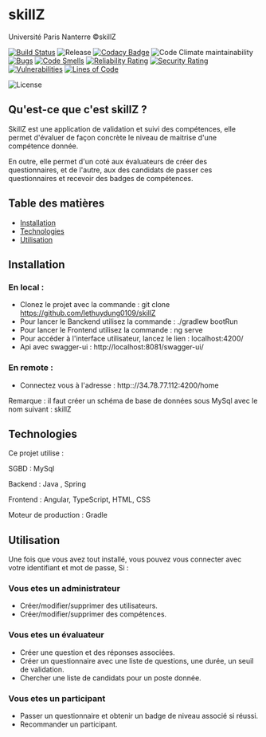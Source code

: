 # skillZ

Université Paris Nanterre 
©skillZ

[![Build Status](https://www.travis-ci.com/lethuydung0109/skillZ.svg?branch=master)](https://www.travis-ci.com/lethuydung0109/skillZ)
![Release](https://img.shields.io/github/v/release/lethuydung0109/skillZ)
[![Codacy Badge](https://app.codacy.com/project/badge/Grade/3a53a12ce2a544b6a8f98d010b416d1d)](https://www.codacy.com/gh/lethuydung0109/skillZ/dashboard?utm_source=github.com&amp;utm_medium=referral&amp;utm_content=lethuydung0109/skillZ&amp;utm_campaign=Badge_Grade)
![Code Climate maintainability](https://img.shields.io/codeclimate/maintainability/riad-lazli/skillZ)
[![Bugs](https://sonarcloud.io/api/project_badges/measure?project=lethuydung0109_skillZ&metric=bugs)](https://sonarcloud.io/dashboard?id=lethuydung0109_skillZ)
[![Code Smells](https://sonarcloud.io/api/project_badges/measure?project=lethuydung0109_skillZ&metric=code_smells)](https://sonarcloud.io/dashboard?id=lethuydung0109_skillZ)
[![Reliability Rating](https://sonarcloud.io/api/project_badges/measure?project=lethuydung0109_skillZ&metric=reliability_rating)](https://sonarcloud.io/dashboard?id=lethuydung0109_skillZ)
[![Security Rating](https://sonarcloud.io/api/project_badges/measure?project=lethuydung0109_skillZ&metric=security_rating)](https://sonarcloud.io/dashboard?id=lethuydung0109_skillZ)
[![Vulnerabilities](https://sonarcloud.io/api/project_badges/measure?project=lethuydung0109_skillZ&metric=vulnerabilities)](https://sonarcloud.io/dashboard?id=lethuydung0109_skillZ)
[![Lines of Code](https://sonarcloud.io/api/project_badges/measure?project=lethuydung0109_skillZ&metric=ncloc)](https://sonarcloud.io/dashboard?id=lethuydung0109_skillZ)


![License](https://img.shields.io/github/license/lethuydung0109/skillZ)



## Qu'est-ce que c'est skillZ ?

SkillZ est une application de validation et suivi des compétences, elle permet d'évaluer de façon concrète le niveau de maitrise d'une compétence donnée.

En outre, elle permet d'un coté aux évaluateurs de créer des questionnaires, et de l'autre, aux des candidats de passer ces questionnaires et recevoir des badges de compétences. 

## Table des matières
* [Installation](#Installation)
* [Technologies](#Technologies)
* [Utilisation](#Utilisation)


## Installation 

### En local : 
  - Clonez le projet avec la commande : git clone https://github.com/lethuydung0109/skillZ
  - Pour lancer le Banckend utilisez la commande : ./gradlew bootRun
  - Pour lancer le Frontend utilisez la commande : ng serve
  - Pour accéder à l'interface utilisateur, lancez le lien : localhost:4200/
  - Api avec swagger-ui :  http://localhost:8081/swagger-ui/

### En remote : 

  - Connectez vous à l'adresse : http:://34.78.77.112:4200/home

Remarque : il faut créer un schéma de base de données sous MySql avec le nom suivant : skillZ

## Technologies

Ce projet utilise : 

SGBD : MySql

Backend : Java , Spring

Frontend : Angular, TypeScript, HTML, CSS

Moteur de production : Gradle


## Utilisation 

Une fois que vous avez tout installé, vous pouvez vous connecter avec votre identifiant et mot de passe, Si : 

### Vous etes un administrateur 

  - Créer/modifier/supprimer des utilisateurs.
  - Créer/modifier/supprimer des compétences.


### Vous etes un évaluateur  

- Créer une question et des réponses associées.
- Créer un questionnaire avec une liste de questions, une durée, un seuil de validation. 
- Chercher une liste de candidats pour un poste donnée.

### Vous etes un participant

- Passer un questionnaire et obtenir un badge de niveau associé si réussi.
- Recommander un participant.


